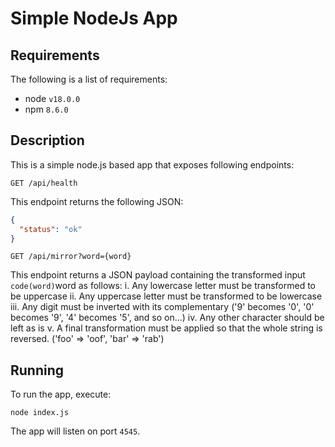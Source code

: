 # Simple NodeJs App

## Requirements

The following is a list of requirements:
 - node `v18.0.0`
 - npm `8.6.0`

## Description

This is a simple node.js based app that exposes following endpoints:

```
GET /api/health
```

This endpoint returns the following JSON:

```json
{
  "status": "ok"
}

```

```
GET /api/mirror?word={word}
```

This endpoint returns a JSON payload containing the transformed input `code(word)`word as follows:
  i.   Any lowercase letter must be transformed to be uppercase
  ii.  Any uppercase letter must be transformed to be lowercase
  iii. Any digit must be inverted with its complementary ('9' becomes '0', '0' becomes '9', '4' becomes '5', and so on...)
  iv.  Any other character should be left as is
  v.   A final transformation must be applied so that the whole string is reversed. ('foo' ⇒ 'oof', 'bar' ⇒ 'rab')

## Running

To run the app, execute:

```
node index.js
```

The app will listen on port `4545`.
